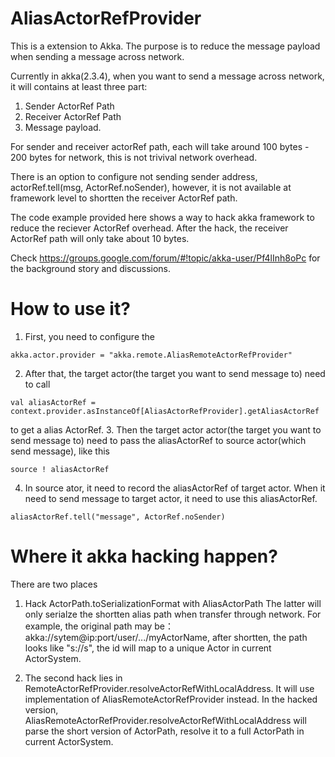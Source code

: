 AliasActorRefProvider
==================================

This is a extension to Akka. The purpose is to reduce the message payload when sending a message across network.

Currently in akka(2.3.4), when you want to send a message across network, it will contains at least three part:

1. Sender ActorRef Path
2. Receiver ActorRef Path
3. Message payload.

For sender and receiver actorRef path, each will take around 100 bytes - 200 bytes for network, this is not trivival network overhead.

There is an option to configure not sending sender address, actorRef.tell(msg, ActorRef.noSender), however, it is not available at framework level to shortten the receiver ActorRef path.


The code example provided here shows a way to hack akka framework to reduce the reciever ActorRef overhead. After the hack, the receiver ActorRef path will only take about 10 bytes.


Check https://groups.google.com/forum/#!topic/akka-user/Pf4lInh8oPc for the background story and discussions.


How to use it?
==================================

1. First, you need to configure the 

  ```
  akka.actor.provider = "akka.remote.AliasRemoteActorRefProvider"
  ``` 
2. After that, the target actor(the target you want to send message to) need to call 
  ```
  val aliasActorRef = context.provider.asInstanceOf[AliasActorRefProvider].getAliasActorRef
  ``` 
  to get a alias ActorRef.
3. Then the target actor actor(the target you want to send message to) need to pass the aliasActorRef to source actor(which send message), like this
   ```
   source ! aliasActorRef
   ```
4. In source ator, it need to record the aliasActorRef of target actor. When it need to send message to target actor, it need to use this aliasActorRef.
  ```
  aliasActorRef.tell("message", ActorRef.noSender)
  ```

Where it akka hacking happen?
==================================
There are two places

1. Hack ActorPath.toSerializationFormat with AliasActorPath
The latter will only serialze the shortten alias path when transfer through network. For example, the original path may be： akka://sytem@ip:port/user/.../myActorName, 
after shortten, the path looks like "s://s<id>", the id will map to a unique Actor in current ActorSystem.

2. The second hack lies in RemoteActorRefProvider.resolveActorRefWithLocalAddress. It will use implementation of AliasRemoteActorRefProvider instead.
In the hacked version, AliasRemoteActorRefProvider.resolveActorRefWithLocalAddress will parse the short version of ActorPath, resolve it to a full ActorPath in current ActorSystem. 





